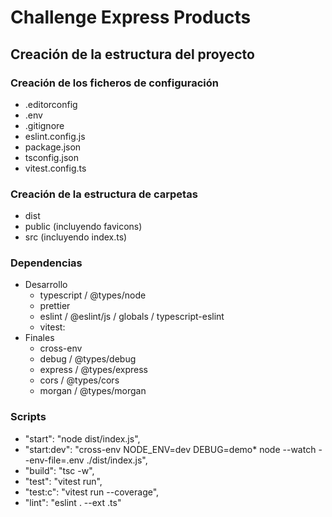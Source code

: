 # Challenge Express Products

## Creación de la estructura del proyecto

### Creación de los ficheros de configuración

- .editorconfig
- .env
- .gitignore
- eslint.config.js
- package.json
- tsconfig.json
- vitest.config.ts

### Creación de la estructura de carpetas

- dist
- public (incluyendo favicons)
- src (incluyendo index.ts)

### Dependencias

- Desarrollo
  - typescript / @types/node
  - prettier
  - eslint / @eslint/js / globals / typescript-eslint
  - vitest:
- Finales
  - cross-env
  - debug / @types/debug
  - express / @types/express
  - cors / @types/cors
  - morgan / @types/morgan

### Scripts

- "start": "node dist/index.js",
- "start:dev": "cross-env NODE_ENV=dev DEBUG=demo\* node --watch --env-file=.env ./dist/index.js",
- "build": "tsc -w",
- "test": "vitest run",
- "test:c": "vitest run --coverage",
- "lint": "eslint . --ext .ts"
